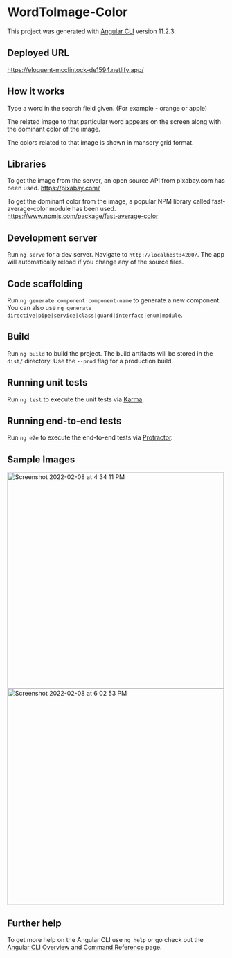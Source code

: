 # WordToImage-Color

This project was generated with [Angular CLI](https://github.com/angular/angular-cli) version 11.2.3.

## Deployed URL
https://eloquent-mcclintock-de1594.netlify.app/

## How it works
Type a word in the search field given. (For example - orange or apple)

The related image to that particular word appears on the screen along with the dominant color of the image.

The colors related to that image is shown in mansory grid format.

## Libraries
To get the image from the server, an open source API from pixabay.com has been used. https://pixabay.com/

To get the dominant color from the image, a popular NPM library called fast-average-color module has been used. https://www.npmjs.com/package/fast-average-color

## Development server

Run `ng serve` for a dev server. Navigate to `http://localhost:4200/`. The app will automatically reload if you change any of the source files.

## Code scaffolding

Run `ng generate component component-name` to generate a new component. You can also use `ng generate directive|pipe|service|class|guard|interface|enum|module`.

## Build

Run `ng build` to build the project. The build artifacts will be stored in the `dist/` directory. Use the `--prod` flag for a production build.

## Running unit tests

Run `ng test` to execute the unit tests via [Karma](https://karma-runner.github.io).

## Running end-to-end tests

Run `ng e2e` to execute the end-to-end tests via [Protractor](http://www.protractortest.org/).

## Sample Images
<img width="500" alt="Screenshot 2022-02-08 at 4 34 11 PM" src="https://user-images.githubusercontent.com/49829894/152988668-4d705c9a-22de-42ff-939d-46a9eeb7378e.png">

<img width="500" alt="Screenshot 2022-02-08 at 6 02 53 PM" src="https://user-images.githubusercontent.com/49829894/152988860-6eef92fa-6103-4f82-b18d-482c335dfabd.png">


## Further help

To get more help on the Angular CLI use `ng help` or go check out the [Angular CLI Overview and Command Reference](https://angular.io/cli) page.
